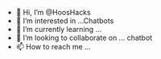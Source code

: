 - 👋 Hi, I’m @HoosHacks
- 👀 I’m interested in ...Chatbots 
- 🌱 I’m currently learning ...
- 💞️ I’m looking to collaborate on ... chatbot 
- 📫 How to reach me ... 

<!---
HoosHacks/HoosHacks is a ✨ special ✨ repository because its `README.md` (this file) appears on your GitHub profile.
You can click the Preview link to take a look at your changes.
--->
